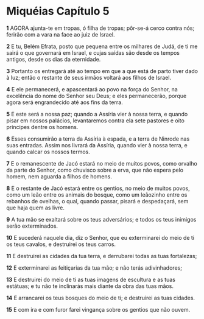 # Miquéias Capítulo 5

**1** 	AGORA ajunta-te em tropas, ó filha de tropas; pôr-se-á cerco contra nós; ferirão com a vara na face ao juiz de Israel.

**2** 	E tu, Belém Efrata, posto que pequena entre os milhares de Judá, de ti me sairá o que governará em Israel, e cujas saídas são desde os tempos antigos, desde os dias da eternidade.

**3** 	Portanto os entregará até ao tempo em que a que está de parto tiver dado à luz; então o restante de seus irmãos voltará aos filhos de Israel.

**4** 	E ele permanecerá, e apascentará ao povo na força do Senhor, na excelência do nome do Senhor seu Deus; e eles permanecerão, porque agora será engrandecido até aos fins da terra.

**5** 	E este será a nossa paz; quando a Assíria vier à nossa terra, e quando pisar em nossos palácios, levantaremos contra ela sete pastores e oito príncipes dentre os homens.

**6** 	Esses consumirão a terra da Assíria à espada, e a terra de Ninrode nas suas entradas. Assim nos livrará da Assíria, quando vier à nossa terra, e quando calcar os nossos termos.

**7** 	E o remanescente de Jacó estará no meio de muitos povos, como orvalho da parte do Senhor, como chuvisco sobre a erva, que não espera pelo homem, nem aguarda a filhos de homens.

**8** 	E o restante de Jacó estará entre os gentios, no meio de muitos povos, como um leão entre os animais do bosque, como um leãozinho entre os rebanhos de ovelhas, o qual, quando passar, pisará e despedaçará, sem que haja quem as livre.

**9** 	A tua mão se exaltará sobre os teus adversários; e todos os teus inimigos serão exterminados.

**10** 	E sucederá naquele dia, diz o Senhor, que eu exterminarei do meio de ti os teus cavalos, e destruirei os teus carros.

**11** 	E destruirei as cidades da tua terra, e derrubarei todas as tuas fortalezas;

**12** 	E exterminarei as feitiçarias da tua mão; e não terás adivinhadores;

**13** 	E destruirei do meio de ti as tuas imagens de escultura e as tuas estátuas; e tu não te inclinarás mais diante da obra das tuas mãos.

**14** 	E arrancarei os teus bosques do meio de ti; e destruirei as tuas cidades.

**15** 	E com ira e com furor farei vingança sobre os gentios que não ouvem.

